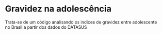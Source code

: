 # Gravidez na adolescência
Trata-se de um código analisando os indices de gravidez entre adolescente no Brasil a partir dos dados do DATASUS
